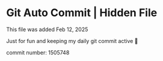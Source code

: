 # Git Auto Commit | Hidden File

This file was added Feb 12, 2025

Just for fun and keeping my daily git commit active 🤪

commit number: 1505748
